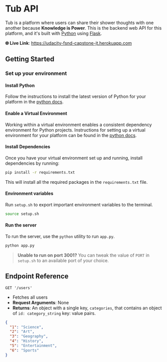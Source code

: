 # Tub API
Tub is a platform where users can share their shower thoughts with one another because __Knowledge is Power__. This is the backend web API for this platform, and it's built with [Python](https://www.python.org) using [Flask](https://flask.palletsprojects.com).

__🌐 Live Link__: https://udacity-fsnd-capstone-jt.herokuapp.com

## Getting Started
### Set up your environment

#### Install Python
Follow the instructions to install the latest version of Python for your platform in the [python docs](https://docs.python.org/3/using/unix.html#getting-and-installing-the-latest-version-of-python).

#### Enable a Virtual Environment

Working within a virtual environment enables a consistent dependency environment for Python projects. Instructions for setting up a virtual environment for your platform can be found in the [python docs](https://packaging.python.org/guides/installing-using-pip-and-virtual-environments/).

#### Install Dependencies

Once you have your virtual environment set up and running, install dependencies by running:

```bash
pip install -r requirements.txt
```

This will install all the required packages in the `requirements.txt` file.

#### Environment variables
Run `setup.sh` to export important environment variables to the terminal.

```bash
source setup.sh
```

#### Run the server
To run the server, use the `python` utility to run `app.py`.
```bash
python app.py
```

>__Unable to run on port 3001?__ You can tweak the value of `PORT` in `setup.sh` to an available port of your choice.


## Endpoint Reference
`GET '/users'`

- Fetches all users
- **Request Arguments**: None
- **Returns**: An object with a single key, `categories`, that contains an object of `id: category_string` key: value pairs.

```json
{
  "1": "Science",
  "2": "Art",
  "3": "Geography",
  "4": "History",
  "5": "Entertainment",
  "6": "Sports"
}
```
